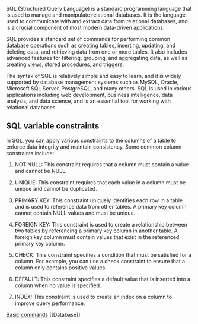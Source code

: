 SQL (Structured Query Language) is a standard programming language that is used to manage and manipulate relational databases. It is the language used to communicate with and extract data from relational databases, and is a crucial component of most modern data-driven applications.

SQL provides a standard set of commands for performing common database operations such as creating tables, inserting, updating, and deleting data, and retrieving data from one or more tables. It also includes advanced features for filtering, grouping, and aggregating data, as well as creating views, stored procedures, and triggers.

The syntax of SQL is relatively simple and easy to learn, and it is widely supported by database management systems such as MySQL, Oracle, Microsoft SQL Server, PostgreSQL, and many others. SQL is used in various applications including web development, business intelligence, data analysis, and data science, and is an essential tool for working with relational databases.

## SQL variable constraints

In SQL, you can apply various constraints to the columns of a table to enforce data integrity and maintain consistency. Some common column constraints include:

1.  NOT NULL: This constraint requires that a column must contain a value and cannot be NULL.

1.  UNIQUE: This constraint requires that each value in a column must be unique and cannot be duplicated.

3.  PRIMARY KEY: This constraint uniquely identifies each row in a table and is used to reference data from other tables. A primary key column cannot contain NULL values and must be unique.

4.  FOREIGN KEY: This constraint is used to create a relationship between two tables by referencing a primary key column in another table. A foreign key column must contain values that exist in the referenced primary key column.

5.  CHECK: This constraint specifies a condition that must be satisfied for a column. For example, you can use a check constraint to ensure that a column only contains positive values.

6.  DEFAULT: This constraint specifies a default value that is inserted into a column when no value is specified.

7.  INDEX: This constraint is used to create an index on a column to improve query performance.

[Basic commands](SQL-vault/Basic%20commands.md)
[[Database]]
